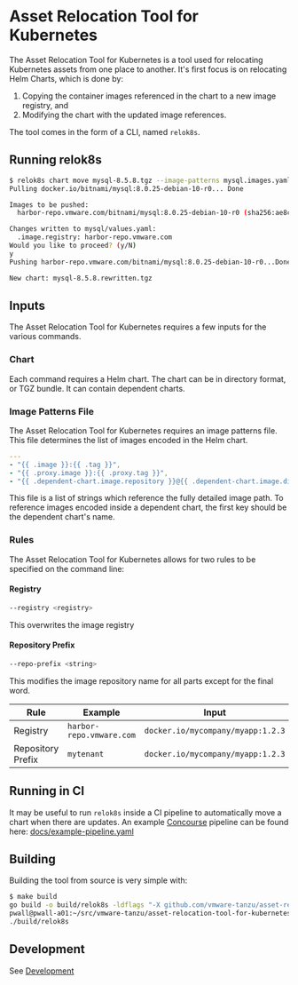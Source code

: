 # Asset Relocation Tool for Kubernetes

The Asset Relocation Tool for Kubernetes is a tool used for relocating Kubernetes assets from one place to another.
It's first focus is on relocating Helm Charts, which is done by:
1. Copying the container images referenced in the chart to a new image registry, and 
2. Modifying the chart with the updated image references.

The tool comes in the form of a CLI, named `relok8s`.

## Running relok8s

```bash
$ relok8s chart move mysql-8.5.8.tgz --image-patterns mysql.images.yaml --registry harbor-repo.vmware.com
Pulling docker.io/bitnami/mysql:8.0.25-debian-10-r0... Done

Images to be pushed:
  harbor-repo.vmware.com/bitnami/mysql:8.0.25-debian-10-r0 (sha256:ae8c4c719352a58abc99c866986ee11578bc43e90d794c6705f7b1eb12c7289e)

Changes written to mysql/values.yaml:
  .image.registry: harbor-repo.vmware.com
Would you like to proceed? (y/N)
y
Pushing harbor-repo.vmware.com/bitnami/mysql:8.0.25-debian-10-r0...Done

New chart: mysql-8.5.8.rewritten.tgz
```

## Inputs

The Asset Relocation Tool for Kubernetes requires a few inputs for the various commands.

### Chart

Each command requires a Helm chart.
The chart can be in directory format, or TGZ bundle.
It can contain dependent charts.

### Image Patterns File

The Asset Relocation Tool for Kubernetes requires an image patterns file.
This file determines the list of images encoded in the Helm chart.

```yaml
---
- "{{ .image }}:{{ .tag }}",
- "{{ .proxy.image }}:{{ .proxy.tag }}",
- "{{ .dependent-chart.image.repository }}@{{ .dependent-chart.image.digest }}",
```

This file is a list of strings which reference the fully detailed image path.
To reference images encoded inside a dependent chart, the first key should be the dependent chart's name.

### Rules

The Asset Relocation Tool for Kubernetes allows for two rules to be specified on the command line:

#### Registry
```bash
--registry <registry>
```
This overwrites the image registry

#### Repository Prefix
```bash
--repo-prefix <string>
```
This modifies the image repository name for all parts except for the final word.

Rule                | Example                   | Input                             | Output
------------------- | ------------------------- | --------------------------------- | -----------------------------------------------
Registry            | `harbor-repo.vmware.com`  | `docker.io/mycompany/myapp:1.2.3` | `harbor-repo.vmware.com/mycompany/myapp:1.2.3`
Repository Prefix   | `mytenant`                | `docker.io/mycompany/myapp:1.2.3` | `docker.io/mytenant/myapp:1.2.3`


## Running in CI

It may be useful to run `relok8s` inside a CI pipeline to automatically move a chart when there are updates.
An example [Concourse](https://concourse-ci.org/) pipeline can be found here: [docs/example-pipeline.yaml](docs/example-pipeline.yaml)

## Building

Building the tool from source is very simple with: 

```bash
$ make build
go build -o build/relok8s -ldflags "-X github.com/vmware-tanzu/asset-relocation-tool-for-kubernetes/cmd.Version=dev" ./main.go
pwall@pwall-a01:~/src/vmware-tanzu/asset-relocation-tool-for-kubernetes $ ls ./build/relok8s 
./build/relok8s
```

## Development

See [Development](DEVELOPMENT.md)
